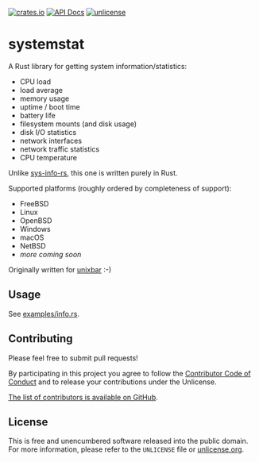 [![crates.io](https://img.shields.io/crates/v/systemstat.svg)](https://crates.io/crates/systemstat)
[![API Docs](https://docs.rs/systemstat/badge.svg)](https://docs.rs/systemstat/)
[![unlicense](https://img.shields.io/badge/un-license-green.svg?style=flat)](https://unlicense.org)

# systemstat

A Rust library for getting system information/statistics:

- CPU load
- load average
- memory usage
- uptime / boot time
- battery life
- filesystem mounts (and disk usage)
- disk I/O statistics
- network interfaces
- network traffic statistics
- CPU temperature

Unlike [sys-info-rs](https://github.com/FillZpp/sys-info-rs), this one is written purely in Rust.

Supported platforms (roughly ordered by completeness of support):

- FreeBSD
- Linux
- OpenBSD
- Windows
- macOS
- NetBSD
- *more coming soon*

Originally written for [unixbar](https://github.com/unrelentingtech/unixbar) :-)

## Usage

See [examples/info.rs](https://github.com/unrelentingtech/systemstat/blob/master/examples/info.rs).

## Contributing

Please feel free to submit pull requests!

By participating in this project you agree to follow the [Contributor Code of Conduct](https://www.contributor-covenant.org/version/1/4/code-of-conduct/) and to release your contributions under the Unlicense.

[The list of contributors is available on GitHub](https://github.com/unrelentingtech/systemstat/graphs/contributors).

## License

This is free and unencumbered software released into the public domain.  
For more information, please refer to the `UNLICENSE` file or [unlicense.org](https://unlicense.org).
